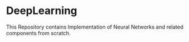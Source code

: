 # DeepLearning
This Repository contains Implementation of Neural Networks and related components from scratch.
